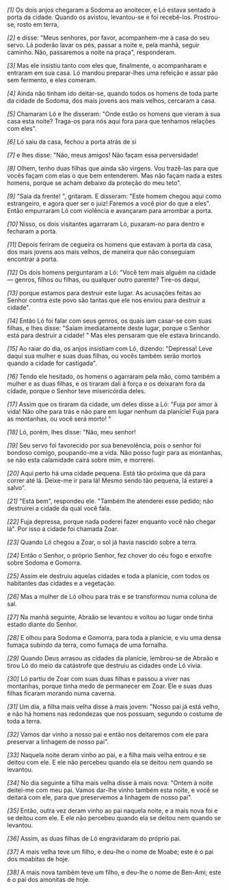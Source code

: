 *[1]* Os dois anjos chegaram a Sodoma ao anoitecer, e Ló estava sentado à porta da cidade. Quando os avistou, levantou-se e foi recebê-los. Prostrou-se, rosto em terra,

*[2]* e disse: "Meus senhores, por favor, acompanhem-me à casa do seu servo. Lá poderão lavar os pés, passar a noite e, pela manhã, seguir caminho. Não, passaremos a noite na praça", responderam.

*[3]* Mas ele insistiu tanto com eles que, finalmente, o acompanharam e entraram em sua casa. Ló mandou preparar-lhes uma refeição e assar pão sem fermento, e eles comeram.

*[4]* Ainda não tinham ido deitar-se, quando todos os homens de toda parte da cidade de Sodoma, dos mais jovens aos mais velhos, cercaram a casa.

*[5]* Chamaram Ló e lhe disseram: "Onde estão os homens que vieram à sua casa esta noite? Traga-os para nós aqui fora para que tenhamos relações com eles".

*[6]* Ló saiu da casa, fechou a porta atrás de si

*[7]* e lhes disse: "Não, meus amigos! Não façam essa perversidade!

*[8]* Olhem, tenho duas filhas que ainda são virgens. Vou trazê-las para que vocês façam com elas o que bem entenderem. Mas não façam nada a estes homens, porque se acham debaixo da proteção do meu teto".

*[9]* "Saia da frente! ", gritaram. E disseram: "Este homem chegou aqui como estrangeiro, e agora quer ser o juiz! Faremos a você pior do que a eles". Então empurraram Ló com violência e avançaram para arrombar a porta.

*[10]* Nisso, os dois visitantes agarraram Ló, puxaram-no para dentro e fecharam a porta.

*[11]* Depois feriram de cegueira os homens que estavam à porta da casa, dos mais jovens aos mais velhos, de maneira que não conseguiam encontrar a porta.

*[12]* Os dois homens perguntaram a Ló: "Você tem mais alguém na cidade — genros, filhos ou filhas, ou qualquer outro parente? Tire-os daqui,

*[13]* porque estamos para destruir este lugar. As acusações feitas ao Senhor contra este povo são tantas que ele nos enviou para destruir a cidade".

*[14]* Então Ló foi falar com seus genros, os quais iam casar-se com suas filhas, e lhes disse: "Saiam imediatamente deste lugar, porque o Senhor está para destruir a cidade! " Mas eles pensaram que ele estava brincando.

*[15]* Ao raiar do dia, os anjos insistiam com Ló, dizendo: "Depressa! Leve daqui sua mulher e suas duas filhas, ou vocês também serão mortos quando a cidade for castigada".

*[16]* Tendo ele hesitado, os homens o agarraram pela mão, como também a mulher e as duas filhas, e os tiraram dali à força e os deixaram fora da cidade, porque o Senhor teve misericórdia deles.

*[17]* Assim que os tiraram da cidade, um deles disse a Ló: "Fuja por amor à vida! Não olhe para trás e não pare em lugar nenhum da planície! Fuja para as montanhas, ou você será morto! "

*[18]* Ló, porém, lhes disse: "Não, meu senhor!

*[19]* Seu servo foi favorecido por sua benevolência, pois o senhor foi bondoso comigo, poupando-me a vida. Não posso fugir para as montanhas, se não esta calamidade cairá sobre mim, e morrerei.

*[20]* Aqui perto há uma cidade pequena. Está tão próxima que dá para correr até lá. Deixe-me ir para lá! Mesmo sendo tão pequena, lá estarei a salvo".

*[21]* "Está bem", respondeu ele. "Também lhe atenderei esse pedido; não destruirei a cidade da qual você fala.

*[22]* Fuja depressa, porque nada poderei fazer enquanto você não chegar lá". Por isso a cidade foi chamada Zoar.

*[23]* Quando Ló chegou a Zoar, o sol já havia nascido sobre a terra.

*[24]* Então o Senhor, o próprio Senhor, fez chover do céu fogo e enxofre sobre Sodoma e Gomorra.

*[25]* Assim ele destruiu aquelas cidades e toda a planície, com todos os habitantes das cidades e a vegetação.

*[26]* Mas a mulher de Ló olhou para trás e se transformou numa coluna de sal.

*[27]* Na manhã seguinte, Abraão se levantou e voltou ao lugar onde tinha estado diante do Senhor.

*[28]* E olhou para Sodoma e Gomorra, para toda a planície, e viu uma densa fumaça subindo da terra, como fumaça de uma fornalha.

*[29]* Quando Deus arrasou as cidades da planície, lembrou-se de Abraão e tirou Ló do meio da catástrofe que destruiu as cidades onde Ló vivia.

*[30]* Ló partiu de Zoar com suas duas filhas e passou a viver nas montanhas, porque tinha medo de permanecer em Zoar. Ele e suas duas filhas ficaram morando numa caverna.

*[31]* Um dia, a filha mais velha disse à mais jovem: "Nosso pai já está velho, e não há homens nas redondezas que nos possuam, segundo o costume de toda a terra.

*[32]* Vamos dar vinho a nosso pai e então nos deitaremos com ele para preservar a linhagem de nosso pai".

*[33]* Naquela noite deram vinho ao pai, e a filha mais velha entrou e se deitou com ele. E ele não percebeu quando ela se deitou nem quando se levantou.

*[34]* No dia seguinte a filha mais velha disse à mais nova: "Ontem à noite deitei-me com meu pai. Vamos dar-lhe vinho também esta noite, e você se deitará com ele, para que preservemos a linhagem de nosso pai".

*[35]* Então, outra vez deram vinho ao pai naquela noite, e a mais nova foi e se deitou com ele. E ele não percebeu quando ela se deitou nem quando se levantou.

*[36]* Assim, as duas filhas de Ló engravidaram do próprio pai.

*[37]* A mais velha teve um filho, e deu-lhe o nome de Moabe; este é o pai dos moabitas de hoje.

*[38]* A mais nova também teve um filho, e deu-lhe o nome de Ben-Ami; este é o pai dos amonitas de hoje.


